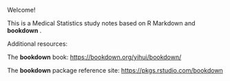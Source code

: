 Welcome! 

This is a Medical Statistics study notes based on R Markdown and **bookdown** . 



Additional resources:

The **bookdown** book: https://bookdown.org/yihui/bookdown/

The **bookdown** package reference site: https://pkgs.rstudio.com/bookdown

